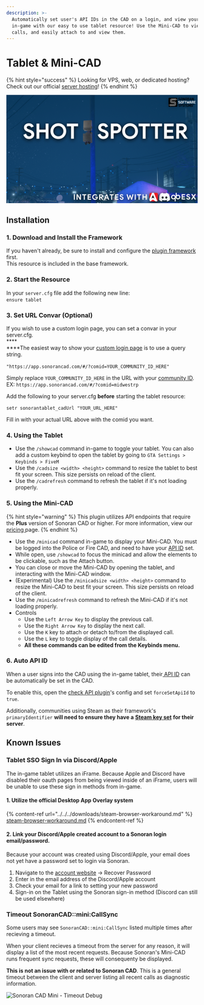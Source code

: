 ```yaml
---
description: >-
  Automatically set user's API IDs in the CAD on a login, and view your CAD
  in-game with our easy to use tablet resource! Use the Mini-CAD to view current
  calls, and easily attach to and view them.
---
```


# Tablet & Mini-CAD

{% hint style="success" %}
Looking for VPS, web, or dedicated hosting? Check out our official [server hosting](../../../other-products/server-hosting.md)!
{% endhint %}

![Sonoran - In-Game Mini CAD](<../../../.gitbook/assets/image (274).png>)

## Installation

### 1. Download and Install the Framework

If you haven't already, be sure to install and configure the [plugin framework](../framework-installation.md) first.\
This resource is included in the base framework.

### 2. Start the Resource

In your `server.cfg` file add the following new line:\
`ensure tablet`

### 3. Set URL Convar (Optional)

If you wish to use a custom login page, you can set a convar in your server.cfg.\
****\
****The easiest way to show your [custom login page](../../../tutorials/customization/custom-login-page.md) is to use a query string.

`"https://app.sonorancad.com/#/?comid=YOUR_COMMUNITY_ID_HERE"`

Simply replace `YOUR_COMMUNITY_ID_HERE` in the URL with your [community ID](../../../tutorials/getting-started/finding-your-community-id-and-authentication-code.md).\
EX: `https://app.sonorancad.com/#/?comid=midwestrp`

Add the following to your server.cfg **before** starting the tablet resource:

```
setr sonorantablet_cadUrl "YOUR_URL_HERE"
```

Fill in with your actual URL above with the comid you want.

### 4. Using the Tablet

* Use the `/showcad` command in-game to toggle your tablet. You can also add a custom keybind to open the tablet by going to `GTA Settings > Keybinds > FiveM`
* Use the `/cadsize <width> <height>` command to resize the tablet to best fit your screen. This size persists on reload of the client.
* Use the `/cadrefresh` command to refresh the tablet if it's not loading properly.

### 5. Using the Mini-CAD

{% hint style="warning" %}
This plugin utilizes API endpoints that require the **Plus** version of Sonoran CAD or higher. For more information, view our [pricing ](../../../pricing/faq/)page.
{% endhint %}

* Use the `/minicad` command in-game to display your Mini-CAD. You must be logged into the Police or Fire CAD, and need to have your [API ID](../../../sonoran-cad/api-integration/getting-started/setting-your-api-id.md) set.
* While open, use `/showcad` to focus the minicad and allow the elements to be clickable, such as the Attach button.
* You can close or move the Mini-CAD by opening the tablet, and interacting with the Mini-CAD window.&#x20;
* (Experimental) Use the `/minicadsize <width> <height>` command to resize the Mini-CAD to best fit your screen. This size persists on reload of the client.
* Use the `/minicadrefresh` command to refresh the Mini-CAD if it's not loading properly.
* Controls
  * Use the `Left Arrow Key` to display the previous call.
  * Use the `Right Arrow Key` to display the next call.
  * Use the `K` key to attach or detach to/from the displayed call.
  * Use the `L` key to toggle display of the call details.
  * **All these commands can be edited from the Keybinds menu.**

### 6. Auto API ID

When a user signs into the CAD using the in-game tablet, their[ API ID](../../../sonoran-cad/api-integration/getting-started/setting-your-api-id.md) can be automatically be set in the CAD.

To enable this, open the [check API plugin](api-id-checker.md)'s config and set `forceSetApiId` to `true`.

Additionally, communities using Steam as their framework's `primaryIdentifier` **will need to ensure they have a** [**Steam key set**](../framework-installation.md#8.-steam-api-key) **for their server**.

## Known Issues

### Tablet SSO Sign In via Discord/Apple

The in-game tablet utilizes an iFrame. Because Apple and Discord have disabled their oauth pages from being viewed inside of an iFrame, users will be unable to use these sign in methods from in-game.

#### 1. Utilize the official Desktop App Overlay system

{% content-ref url="../../../downloads/steam-browser-workaround.md" %}
[steam-browser-workaround.md](../../../downloads/steam-browser-workaround.md)
{% endcontent-ref %}

#### 2. Link your Discord/Apple created account to a Sonoran login email/password.

Because your account was created using Discord/Apple, your email does not yet have a password set to login via Sonoran.

1. Navigate to the [account website](https://account.sonoransoftware.com) -> Recover Password
2. Enter in the email address of the Discord/Apple account
3. Check your email for a link to setting your new password
4. Sign-in on the Tablet using the Sonoran sign-in method (Discord can still be used elsewhere)

### Timeout SonoranCAD::mini:CallSync

Some users may see `SonoranCAD::mini:CallSync` listed multiple times after recieving a timeout.

When your client recieves a timeout from the server for any reason, it will display a list of the most recent requests. Because Sonoran's Mini-CAD runs frequent sync requests, these will consequenty be displayed.

**This is not an issue with or related to Sonoran CAD**. This is a general timeout between the client and server listing all recent calls as diagnostic information.

![Sonoran CAD Mini - Timeout Debug](<../../../.gitbook/assets/Screen Shot 2022-01-06 at 9.28.58 PM.png>)
